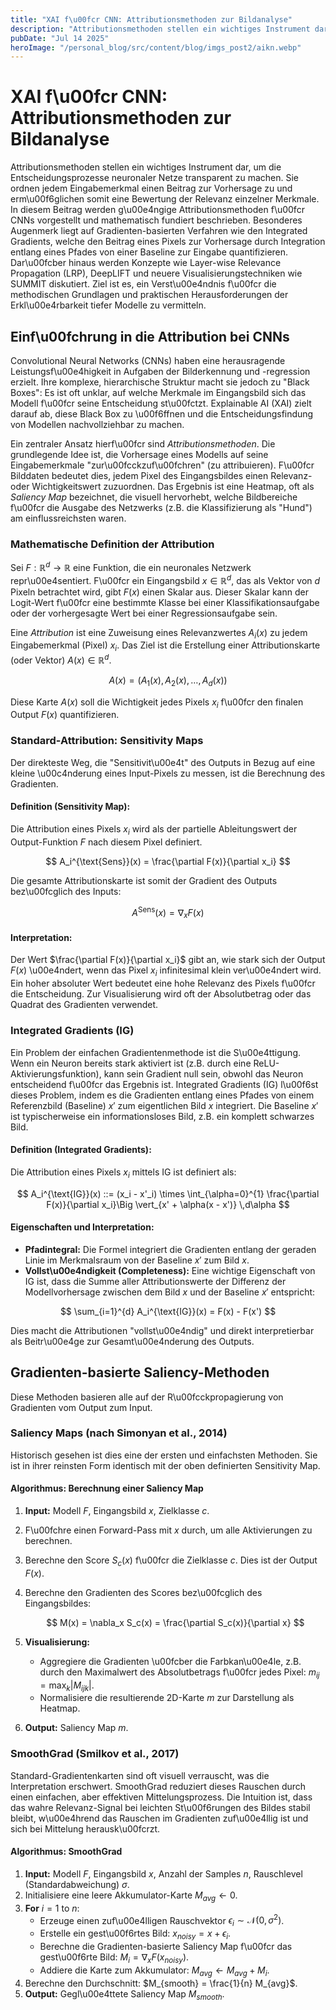 ```yaml
---
title: "XAI f\u00fcr CNN: Attributionsmethoden zur Bildanalyse"
description: "Attributionsmethoden stellen ein wichtiges Instrument dar, um die Entscheidungsprozesse neuronaler Netze transparent zu machen. Sie ordnen jedem Eingabemerkmal einen Beitrag zur Vorhersage zu und erm\u00f6glichen somit eine Bewertung der Relevanz einzelner Merkmale. In diesem Beitrag werden g\u00e4ngige Attributionsmethoden f\u00fcr CNNs vorgestellt und mathematisch fundiert beschrieben. Besonderes Augenmerk liegt auf Gradienten-basierten Verfahren wie den Integrated Gradients, welche den Beitrag eines Pixels zur Vorhersage durch Integration entlang eines Pfades von einer Baseline zur Eingabe quantifizieren. Dar\u00fcber hinaus werden Konzepte wie Layer-wise Relevance Propagation (LRP), DeepLIFT und neuere Visualisierungstechniken wie SUMMIT diskutiert. Ziel ist es, ein Verst\u00e4ndnis f\u00fcr die methodischen Grundlagen und praktischen Herausforderungen der Erkl\u00e4rbarkeit tiefer Modelle zu vermitteln.."
pubDate: "Jul 14 2025"
heroImage: "/personal_blog/src/content/blog/imgs_post2/aikn.webp"
---
```


# XAI f\u00fcr CNN: Attributionsmethoden zur Bildanalyse

Attributionsmethoden stellen ein wichtiges Instrument dar, um die Entscheidungsprozesse neuronaler Netze transparent zu machen. Sie ordnen jedem Eingabemerkmal einen Beitrag zur Vorhersage zu und erm\u00f6glichen somit eine Bewertung der Relevanz einzelner Merkmale. In diesem Beitrag werden g\u00e4ngige Attributionsmethoden f\u00fcr CNNs vorgestellt und mathematisch fundiert beschrieben. Besonderes Augenmerk liegt auf Gradienten-basierten Verfahren wie den Integrated Gradients, welche den Beitrag eines Pixels zur Vorhersage durch Integration entlang eines Pfades von einer Baseline zur Eingabe quantifizieren. Dar\u00fcber hinaus werden Konzepte wie Layer-wise Relevance Propagation (LRP), DeepLIFT und neuere Visualisierungstechniken wie SUMMIT diskutiert. Ziel ist es, ein Verst\u00e4ndnis f\u00fcr die methodischen Grundlagen und praktischen Herausforderungen der Erkl\u00e4rbarkeit tiefer Modelle zu vermitteln.

## Einf\u00fchrung in die Attribution bei CNNs

Convolutional Neural Networks (CNNs) haben eine herausragende Leistungsf\u00e4higkeit in Aufgaben der Bilderkennung und -regression erzielt. Ihre komplexe, hierarchische Struktur macht sie jedoch zu "Black Boxes": Es ist oft unklar, auf welche Merkmale im Eingangsbild sich das Modell f\u00fcr seine Entscheidung st\u00fctzt. Explainable AI (XAI) zielt darauf ab, diese Black Box zu \u00f6ffnen und die Entscheidungsfindung von Modellen nachvollziehbar zu machen.

Ein zentraler Ansatz hierf\u00fcr sind *Attributionsmethoden*. Die grundlegende Idee ist, die Vorhersage eines Modells auf seine Eingabemerkmale "zur\u00fcckzuf\u00fchren" (zu attribuieren). F\u00fcr Bilddaten bedeutet dies, jedem Pixel des Eingangsbildes einen Relevanz- oder Wichtigkeitswert zuzuordnen. Das Ergebnis ist eine Heatmap, oft als *Saliency Map* bezeichnet, die visuell hervorhebt, welche Bildbereiche f\u00fcr die Ausgabe des Netzwerks (z.B. die Klassifizierung als "Hund") am einflussreichsten waren.

### Mathematische Definition der Attribution

Sei $F: \mathbb{R}^d \to \mathbb{R}$ eine Funktion, die ein neuronales Netzwerk repr\u00e4sentiert. F\u00fcr ein Eingangsbild $x \in \mathbb{R}^d$, das als Vektor von $d$ Pixeln betrachtet wird, gibt $F(x)$ einen Skalar aus. Dieser Skalar kann der Logit-Wert f\u00fcr eine bestimmte Klasse bei einer Klassifikationsaufgabe oder der vorhergesagte Wert bei einer Regressionsaufgabe sein.

Eine *Attribution* ist eine Zuweisung eines Relevanzwertes $A_i(x)$ zu jedem Eingabemerkmal (Pixel) $x_i$. Das Ziel ist die Erstellung einer Attributionskarte (oder Vektor) $A(x) \in \mathbb{R}^d$.

$$
A(x) = (A_1(x), A_2(x), \dots, A_d(x))
$$

Diese Karte $A(x)$ soll die Wichtigkeit jedes Pixels $x_i$ f\u00fcr den finalen Output $F(x)$ quantifizieren.

### Standard-Attribution: Sensitivity Maps

Der direkteste Weg, die "Sensitivit\u00e4t" des Outputs in Bezug auf eine kleine \u00c4nderung eines Input-Pixels zu messen, ist die Berechnung des Gradienten.

#### Definition (Sensitivity Map):

Die Attribution eines Pixels $x_i$ wird als der partielle Ableitungswert der Output-Funktion $F$ nach diesem Pixel definiert.

$$
A_i^{\text{Sens}}(x) = \frac{\partial F(x)}{\partial x_i}
$$

Die gesamte Attributionskarte ist somit der Gradient des Outputs bez\u00fcglich des Inputs:

$$
A^{\text{Sens}}(x) = \nabla_x F(x)
$$

#### Interpretation:

Der Wert $\frac{\partial F(x)}{\partial x_i}$ gibt an, wie stark sich der Output $F(x)$ \u00e4ndert, wenn das Pixel $x_i$ infinitesimal klein ver\u00e4ndert wird. Ein hoher absoluter Wert bedeutet eine hohe Relevanz des Pixels f\u00fcr die Entscheidung. Zur Visualisierung wird oft der Absolutbetrag oder das Quadrat des Gradienten verwendet.

### Integrated Gradients (IG)

Ein Problem der einfachen Gradientenmethode ist die S\u00e4ttigung. Wenn ein Neuron bereits stark aktiviert ist (z.B. durch eine ReLU-Aktivierungsfunktion), kann sein Gradient null sein, obwohl das Neuron entscheidend f\u00fcr das Ergebnis ist. Integrated Gradients (IG) l\u00f6st dieses Problem, indem es die Gradienten entlang eines Pfades von einem Referenzbild (Baseline) $x'$ zum eigentlichen Bild $x$ integriert. Die Baseline $x'$ ist typischerweise ein informationsloses Bild, z.B. ein komplett schwarzes Bild.

#### Definition (Integrated Gradients):

Die Attribution eines Pixels $x_i$ mittels IG ist definiert als:

$$
A_i^{\text{IG}}(x) ::= (x_i - x'_i) \times \int_{\alpha=0}^{1} \frac{\partial F(x)}{\partial x_i}\Big \vert_{x' + \alpha(x - x')} \,d\alpha
$$

#### Eigenschaften und Interpretation:

- **Pfadintegral:** Die Formel integriert die Gradienten entlang der geraden Linie im Merkmalsraum von der Baseline $x'$ zum Bild $x$.
- **Vollst\u00e4ndigkeit (Completeness):** Eine wichtige Eigenschaft von IG ist, dass die Summe aller Attributionswerte der Differenz der Modellvorhersage zwischen dem Bild $x$ und der Baseline $x'$ entspricht:

$$
\sum_{i=1}^{d} A_i^{\text{IG}}(x) = F(x) - F(x')
$$

Dies macht die Attributionen "vollst\u00e4ndig" und direkt interpretierbar als Beitr\u00e4ge zur Gesamt\u00e4nderung des Outputs.

## Gradienten-basierte Saliency-Methoden

Diese Methoden basieren alle auf der R\u00fcckpropagierung von Gradienten vom Output zum Input.

### Saliency Maps (nach Simonyan et al., 2014)

Historisch gesehen ist dies eine der ersten und einfachsten Methoden. Sie ist in ihrer reinsten Form identisch mit der oben definierten Sensitivity Map.

#### Algorithmus: Berechnung einer Saliency Map

1. **Input:** Modell $F$, Eingangsbild $x$, Zielklasse $c$.
2. F\u00fchre einen Forward-Pass mit $x$ durch, um alle Aktivierungen zu berechnen.
3. Berechne den Score $S_c(x)$ f\u00fcr die Zielklasse $c$. Dies ist der Output $F(x)$.
4. Berechne den Gradienten des Scores bez\u00fcglich des Eingangsbildes:

   $$
   M(x) = \nabla_x S_c(x) = \frac{\partial S_c(x)}{\partial x}
   $$

5. **Visualisierung:**
   - Aggregiere die Gradienten \u00fcber die Farbkan\u00e4le, z.B. durch den Maximalwert des Absolutbetrags f\u00fcr jedes Pixel: $m_{ij} = \max_{k} |M_{ijk}|$.
   - Normalisiere die resultierende 2D-Karte $m$ zur Darstellung als Heatmap.

6. **Output:** Saliency Map $m$.

### SmoothGrad (Smilkov et al., 2017)

Standard-Gradientenkarten sind oft visuell verrauscht, was die Interpretation erschwert. SmoothGrad reduziert dieses Rauschen durch einen einfachen, aber effektiven Mittelungsprozess. Die Intuition ist, dass das wahre Relevanz-Signal bei leichten St\u00f6rungen des Bildes stabil bleibt, w\u00e4hrend das Rauschen im Gradienten zuf\u00e4llig ist und sich bei Mittelung herausk\u00fcrzt.

#### Algorithmus: SmoothGrad

1. **Input:** Modell $F$, Eingangsbild $x$, Anzahl der Samples $n$, Rauschlevel (Standardabweichung) $\sigma$.
2. Initialisiere eine leere Akkumulator-Karte $M_{avg} \leftarrow 0$.
3. **For** $i = 1$ to $n$:
   - Erzeuge einen zuf\u00e4lligen Rauschvektor $\epsilon_i \sim \mathcal{N}(0, \sigma^2)$.
   - Erstelle ein gest\u00f6rtes Bild: $x_{noisy} = x + \epsilon_i$.
   - Berechne die Gradienten-basierte Saliency Map f\u00fcr das gest\u00f6rte Bild: $M_i = \nabla_x F(x_{noisy})$.
   - Addiere die Karte zum Akkumulator: $M_{avg} \leftarrow M_{avg} + M_i$.
4. Berechne den Durchschnitt: $M_{smooth} = \frac{1}{n} M_{avg}$.
5. **Output:** Gegl\u00e4ttete Saliency Map $M_{smooth}$.
